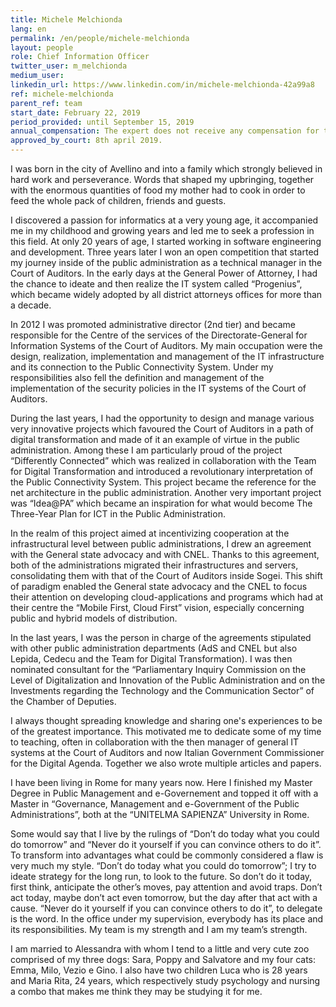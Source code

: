 ```yaml
---
title: Michele Melchionda
lang: en
permalink: /en/people/michele-melchionda
layout: people
role: Chief Information Officer
twitter_user: m_melchionda
medium_user:
linkedin_url: https://www.linkedin.com/in/michele-melchionda-42a99a8
ref: michele-melchionda
parent_ref: team
start_date: February 22, 2019
period_provided: until September 15, 2019
annual_compensation: The expert does not receive any compensation for the carrying out of his task in the Team.
approved_by_court: 8th april 2019.
---
```

 
I was born in the city of Avellino and into a family which strongly believed in hard work and perseverance. Words that shaped my upbringing, together with the enormous quantities of food my mother had to cook in order to feed the whole pack of children, friends and guests.

I discovered a passion for informatics at a very young age, it accompanied me in my childhood and growing years and led me to seek a profession in this field. At only 20 years of age, I started working in software engineering and development.
Three years later I won an open competition that started my journey inside of the public administration as a technical manager in the Court of Auditors. In the early days at the General Power of Attorney, I had the chance to ideate and then realize the IT system called “Progenius”, which became widely adopted by all district attorneys offices for more than a decade.

In 2012 I was promoted administrative director (2nd tier) and became responsible for the Centre of the services of the Directorate-General for Information Systems of the Court of Auditors. My main occupation were the design, realization, implementation and management of the IT infrastructure and its connection to the Public Connectivity System. Under my responsibilities also fell the definition and management of the implementation of the security policies in the IT systems of the Court of Auditors.

During the last years, I had the opportunity to design and manage various very innovative projects which favoured the Court of Auditors in a path of digital transformation and made of it an example of virtue in the public administration. Among these I am particularly proud of the project “Differently Connected” which was realized in collaboration with the Team for Digital Transformation and introduced a revolutionary interpretation of the Public Connectivity System. This project became the reference for the net architecture in the public administration. Another very important project was “Idea@PA” which became an inspiration for what would become The Three-Year Plan for ICT in the Public Administration.

In the realm of this project aimed at incentivizing cooperation at the infrastructural level between public administrations, I drew an agreement with the General state advocacy and with CNEL. Thanks to this agreement, both of the administrations migrated their infrastructures and servers, consolidating them with that of the Court of Auditors inside Sogei. This shift of paradigm enabled the General state advocacy and the CNEL to focus their attention on developing cloud-applications and programs which had at their centre the “Mobile First, Cloud First” vision, especially concerning public and hybrid models of distribution.

In the last years, I was the person in charge of the agreements stipulated with other public administration departments (AdS and CNEL but also Lepida, Cedecu and the Team for Digital Transformation). I was then nominated consultant for the “Parliamentary Inquiry Commission on the Level of Digitalization and Innovation of the Public Administration and on the Investments regarding the Technology and the Communication Sector” of the Chamber of Deputies.

I always thought spreading knowledge and sharing one's experiences to be of the greatest importance. This motivated me to dedicate some of my time to teaching, often in collaboration with the then manager of general IT systems at the Court of Auditors and now Italian Government Commissioner for the Digital Agenda. Together we also wrote multiple articles and papers.

I have been living in Rome for many years now. Here I finished my Master Degree in Public Management and e-Governement and topped it off with a Master in “Governance, Management and e-Government of the Public Administrations”, both at the “UNITELMA SAPIENZA” University in Rome.

Some would say that I live by the rulings of “Don’t do today what you could do tomorrow” and “Never do it yourself if you can convince others to do it”. To transform into advantages what could be commonly considered a flaw is very much my style. 
“Don’t do today what you could do tomorrow”; I try to ideate strategy for the long run, to look to the future. So don’t do it today, first think, anticipate the other’s moves, pay attention and avoid traps. Don’t act today, maybe don’t act even tomorrow, but the day after that act with a cause.
“Never do it yourself if you can convince others to do it”, to delegate is the word. In the office under my supervision, everybody has its place and its responsibilities. My team is my strength and I am my team’s strength. 

I am married to Alessandra with whom I tend to a little and very cute zoo comprised of my three dogs: Sara, Poppy and Salvatore and my four cats: Emma, Milo, Vezio e Gino. I also have two children Luca who is 28 years and Maria Rita, 24 years, which respectively study psychology and nursing a combo that makes me think they may be studying it for me. 
